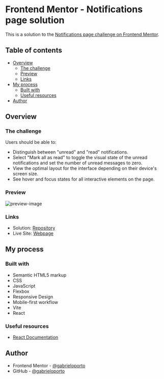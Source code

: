 # Frontend Mentor - Notifications page solution

This is a solution to the [Notifications page challenge on Frontend Mentor](https://www.frontendmentor.io/challenges/notifications-page-DqK5QAmKbC).

## Table of contents

- [Overview](#overview)
  - [The challenge](#the-challenge)
  - [Preview](#preview)
  - [Links](#links)
- [My process](#my-process)
  - [Built with](#built-with)
  - [Useful resources](#useful-resources)
- [Author](#author)

## Overview

### The challenge

Users should be able to:

- Distinguish between "unread" and "read" notifications.
- Select "Mark all as read" to toggle the visual state of the unread notifications and set the number of unread messages to zero.
- View the optimal layout for the interface depending on their device's screen size.
- See hover and focus states for all interactive elements on the page.

### Preview

![preview-image](src/assets/images/Screenshot%202023-08-20%20at%2017-21-06%20Frontend%20Mentor%20Notifications%20page.png)

### Links

- Solution: [Repository](https://github.com/gabrieloporto/notifications-component)
- Live Site: [Webpage](https://gabrieloporto.github.io/notifications-component/)

## My process

### Built with

- Semantic HTML5 markup
- CSS
- JavaScript
- Flexbox
- Responsive Design
- Mobile-first workflow
- Vite
- React

### Useful resources

- [React Documentation](https://reactjs.org/)

## Author

- Frontend Mentor - [@gabrieloporto](https://www.frontendmentor.io/profile/gabrieloporto)
- GitHub - [@gabrieloporto](https://github.com/gabrieloporto)